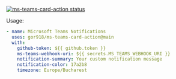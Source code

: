 <p>
  <a href="https://github.com/gor918/ms-teams-card-action/actions"><img alt="ms-teams-card-action status" src="https://github.com/gor918/ms-teams-card-action/workflows/Build%20&%20Test/badge.svg"></a>
</p>

Usage:
```yaml
- name: Microsoft Teams Notifications
  uses: gor918/ms-teams-card-action@main
  with:
    github-token: ${{ github.token }}
    ms-teams-webhook-uri: ${{ secrets.MS_TEAMS_WEBHOOK_URI }}
    notification-summary: Your custom notification message 
    notification-color: 17a2b8
    timezone: Europe/Bucharest
```